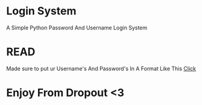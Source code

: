 # Login System
A Simple Python Password And Username Login System

# READ
Made sure to put ur Username's And Password's In A Format Like This [Click](https://pastebin.com/raw/jB285Hxc)

# Enjoy From Dropout <3
